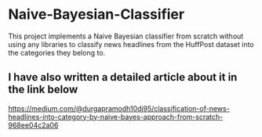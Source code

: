 # Naive-Bayesian-Classifier
This project implements a Naive Bayesian classifier from scratch without using any libraries to classify news headlines from the HuffPost dataset into the categories they belong to.
## I have also written a detailed article about it in the link below 
https://medium.com/@durgapramodh10dj95/classification-of-news-headlines-into-category-by-naive-bayes-approach-from-scratch-968ee04c2a06

